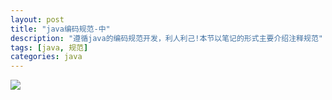 ```yaml
---
layout: post
title: "java编码规范-中"
description: "遵循java的编码规范开发，利人利己!本节以笔记的形式主要介绍注释规范"
tags: [java, 规范]
categories: java
---
```


![](/blog/images/posts_imgs/201604110201.jpg)